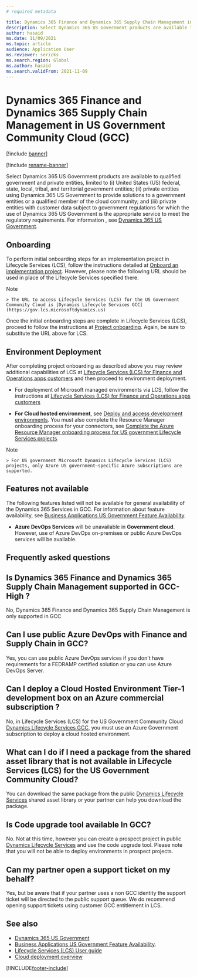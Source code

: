 ```yaml
---
# required metadata

title: Dynamics 365 Finance and Dynamics 365 Supply Chain Management in US Government Community Cloud (GCC)
description: Select Dynamics 365 US Government products are available to qualified government and private entities, limited to (i) United States (US) federal, state, local, tribal, and territorial government entities; (ii) private entities using Dynamics 365 US Government to provide solutions to a government entities or a qualified member of the cloud community; and (iii) private entities with customer data subject to government regulations for which the use of Dynamics 365 US Government is the appropriate service to meet the regulatory requirements.
author: hasaid
ms.date: 11/09/2021
ms.topic: article
audience: Application User
ms.reviewer: sericks
ms.search.region: Global
ms.author: hasaid
ms.search.validFrom: 2021-11-09
---
```


# Dynamics 365 Finance and Dynamics 365 Supply Chain Management in US Government Community Cloud (GCC)

[!include [banner](../includes/banner.md)]

[!include [rename-banner](~/includes/cc-data-platform-banner.md)]

Select Dynamics 365 US Government products are available to qualified government and private entities, limited to (i) United States (US) federal, state, local, tribal, and territorial government entities; (ii) private entities using Dynamics 365 US Government to provide solutions to a government entities or a qualified member of the cloud community; and (iii) private entities with customer data subject to government regulations for which the use of Dynamics 365 US Government is the appropriate service to meet the regulatory requirements.
For information , see [Dynamics 365 US Government](/power-platform/admin/microsoft-dynamics-365-government).

## Onboarding

To perform initial onboarding steps for an implementation project in Lifecycle Services (LCS), follow the instructions detailed at [Onboard an implementation project](../../../fin-ops-core/fin-ops/imp-lifecycle/onboard.md). However, please note the following URL should be used in place of the Lifecycle Services specified there.

 > [!NOTE]
    > The URL to access Lifecycle Services (LCS) for the US Government Community Cloud is [Dynamics Lifecycle Services GCC](https://gov.lcs.microsoftdynamics.us)

Once the initial onboarding steps are complete in Lifecycle Services (LCS), proceed to follow the instructions at [Project onboarding](../../../fin-ops-core/dev-itpro/lifecycle-services/project-onboarding.md). Again, be sure to substitute the URL above for LCS.

## Environment Deployment

After completing project onboarding as described above you may review additional capabilities of LCS at [Lifecycle Services (LCS) for Finance and Operations apps customers](../../../fin-ops-core/dev-itpro/lifecycle-services/lcs-works-lcs.md) and then proceed to environment deployment. 

- For deployment of Microsoft managed environments via LCS, follow the instructions at [Lifecycle Services (LCS) for Finance and Operations apps customers](../../../fin-ops-core/dev-itpro/lifecycle-services/lcs-works-lcs.md#new-deployment-experience)  

- **For Cloud hosted environment**, see [Deploy and access development environments](../../../fin-ops-core/dev-itpro/dev-tools/access-instances.md). You must also complete the Resource Manager onboarding process for your connectors, see [Complete the Azure Resource Manager onboarding process for US government Lifecycle Services projects](../../../fin-ops-core/dev-itpro/deployment/arm-onbarding-us-goverment).


 > [!NOTE]
    > For US government Microsoft Dynamics Lifecycle Services (LCS) projects, only Azure US government–specific Azure subscriptions are supported.
  

## Features not available

The following features listed will not be available for general availability of the Dynamics 365 Services in GCC. For information about feature availability, see [Business Applications US Government Feature Availability](https://aka.ms/BAPFunctionalParity).

-   **Azure DevOps Services** will be unavailable in **Government cloud**. However, use of Azure DevOps on-premises or public Azure DevOps services will be available.


## Frequently asked questions

## Is Dynamics 365 Finance and Dynamics 365 Supply Chain Management supported in GCC-High ?
No, Dynamics 365 Finance and Dynamics 365 Supply Chain Management is only supported in GCC

## Can I use public Azure DevOps with Finance and Supply Chain in GCC?
Yes, you can use public Azure DevOps services if you don't have requirements for a FEDRAMP certified solution or you can use Azure DevOps Server.


## Can I deploy a Cloud Hosted Environment Tier-1 development box on an Azure commercial subscription ?
No, in Lifecycle Services (LCS) for the US Government Community Cloud [Dynamics Lifecycle Services GCC](https://gov.lcs.microsoftdynamics.us), you must use an Azure Government subscription to deploy a cloud hosted environment.

## What can I do if I need a package from the shared asset library that is not available in Lifecycle Services (LCS) for the US Government Community Cloud?
You can download the same package from the public [Dynamics Lifecycle Services](https://lcs.dynamics.com) shared asset library or your partner can help you download the package.

## Is Code upgrade tool available In GCC?
No. Not at this time, however you can create a prospect project in public [Dynamics Lifecycle Services](https://lcs.dynamics.com) and use the code upgrade tool. Please note that you will not be able to deploy environments in prospect projects. 

## Can my partner open a support ticket on my behalf?
Yes, but be aware that if your partner uses a non GCC identity the support ticket will be directed to the public support queue. We do recommend opening support tickets using customer GCC entitlement in LCS.


## See also

- 	[Dynamics 365 US Government](/power-platform/admin/microsoft-dynamics-365-government)
- 	[Business Applications US Government Feature Availability](https://aka.ms/BAPFunctionalParity).
- 	[Lifecycle Services (LCS) User guide](../../../fin-ops-core/dev-itpro/lifecycle-services/lcs-user-guide.md)  
-  [Cloud deployment overview](../../../fin-ops-core/dev-itpro/deployment/cloud-deployment-overview.md)



[!INCLUDE[footer-include](../../../includes/footer-banner.md)]
